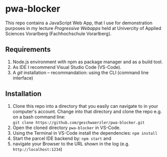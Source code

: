 # pwa-blocker
This repo contains a JavaScript Web App, that I use for demonstration purposes in my lecture _Progressive Webapps_ held at Univercity of Applied Sciences Vorarlberg (Fachhochschule Vorarlberg).

## Requirements
1. Node.js environment with npm as package manager and as a build tool.
1. As IDE I recommend Visual Studio Code (VS-Code).
1. A *git* installation – recommandation: using the CLI (command line interface)

## Installation
1. Clone this repo into a directory that you easily can navigate to in your computer's account. Change into that directory and clone the repo e.g. on a bash command line:  
   `git clone https://github.com/geschwaerzler/pwa-blocker.git`
1. Open the cloned directory `pwa-blocker` in VS-Code.
1. Using the Terminal in VS-Code install the dependencies:
   `npm install`
1. Start the parcel IDE backend by: `npm start` and
1. navigate your Browser to the URL shown in the log (e.g. `http://localhost:1234`)
